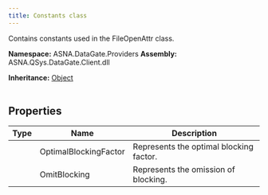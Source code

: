 ```yaml
---
title: Constants class
---
```


Contains constants used in the FileOpenAttr class.

**Namespace:** ASNA.DataGate.Providers
**Assembly:** ASNA.QSys.DataGate.Client.dll

**Inheritance:** [Object](https://docs.microsoft.com/en-us/dotnet/api/system.object)
<br>
<br>

## Properties

| Type | Name | Description
| --- | --- | --- 
|  | OptimalBlockingFactor | Represents the optimal blocking factor. |
|  | OmitBlocking | Represents the omission of blocking. |
